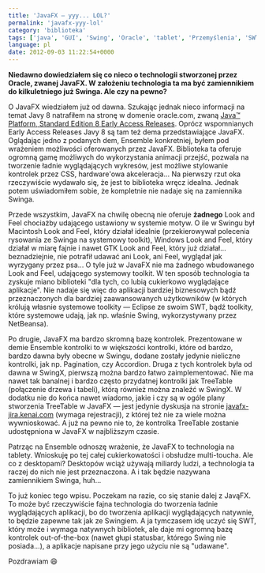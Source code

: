 ```yaml
---
title: 'JavaFX — yyy... LOL?'
permalink: 'javafx-yyy-lol'
category: 'biblioteka'
tags: ['java', 'GUI', 'Swing', 'Oracle', 'tablet', 'Przemyślenia', 'SWT', 'JavaFX', 'Java 8', 'technologia', 'Look and Feel']
language: pl
date: 2012-09-03 11:22:54+0000
---
```


**Niedawno dowiedziałem się co nieco o technologii stworzonej przez Oracle, zwanej JavaFX. W założeniu technologia ta ma być zamiennikiem do kilkuletniego już Swinga. Ale czy na pewno?**

O JavaFX wiedziałem już od dawna. Szukając jednak nieco informacji na temat Javy 8 natrafiłem na stronę w domenie oracle.com, zwaną [Java™ Platform, Standard Edition 8 Early Access Releases](http://jdk8.java.net/download.html). Oprócz wspomnianych Early Access Releases Javy 8 są tam też dema przedstawiające JavaFX. Oglądając jedno z podanych dem, Ensemble konkretniej, byłem pod wrażeniem możliwości oferowanych przez JavaFX. Biblioteka ta oferuje ogromną gamę możliwych do wykorzystania animacji przejść, pozwala na tworzenie ładnie wyglądających wykresów, jest możliwe stylowanie kontrolek przez CSS, hardware'owa akceleracja... Na pierwszy rzut oka rzeczywiście wydawało się, że jest to biblioteka wręcz idealna. Jednak potem uświadomiłem sobie, że kompletnie nie nadaje się na zamiennika Swinga.

Przede wszystkim, JavaFX na chwilę obecną nie oferuje **żadnego** Look and Feel chociażby udającego ustawiony w systemie motyw. O ile w Swingu był Macintosh Look and Feel, który działał idealnie (przekierowywał polecenia rysowania ze Swinga na systemowy toolkit), Windows Look and Feel, który działał w miarę fajnie i nawet GTK Look and Feel, który już działał... beznadziejnie, nie potrafił udawać ani Look, ani Feel, wyglądał jak wyrzygany przez psa... O tyle już w JavaFX nie ma żadnego wbudowanego Look and Feel, udającego systemowy toolkit. W ten sposób technologia ta zyskuje miano biblioteki "dla tych, co lubią cukierkowo wyglądające aplikacje". Nie nadaje się więc do aplikacji bardziej biznesowych bądź przeznaczonych dla bardziej zaawansowanych użytkowników (w których królują własnie systemowe toolkity — Eclipse ze swoim SWT, bądź toolkity, które systemowe udają, jak np. właśnie Swing, wykorzystywany przez NetBeansa).

Po drugie, JavaFX ma bardzo skromną bazę kontrolek. Prezentowane w demie Ensemble kontrolki to w większości kontrolki, które od bardzo, bardzo dawna były obecne w Swingu, dodane zostały jedynie nieliczne kontrolki, jak np. Pagination, czy Accordion. Druga z tych kontrolek była od dawna w SwingX, pierwszą można bardzo łatwo zaimplementować. Nie ma nawet tak banalnej i bardzo często przydatnej kontrolki jak TreeTable (połączenie drzewa i tabeli), którą również można znaleźć w SwingX. W dodatku nie do końca nawet wiadomo, jakie i czy są w ogóle plany stworzenia TreeTable w JavaFX — jest jedynie dyskusja na stronie [javafx-jira.kenai.com](http://javafx-jira.kenai.com/browse/RT-17288) (wymaga rejestracji), z której też nie za wiele można wywnioskować. A już na pewno nie to, że kontrolka TreeTable zostanie udostępniona w JavaFX w najbliższym czasie.

Patrząc na Ensemble odnoszę wrażenie, że JavaFX to technologia na tablety. Wnioskuję po tej całej cukierkowatości i obsłudze multi-toucha. Ale co z desktopami? Desktopów wciąż używają miliardy ludzi, a technologia ta raczej do nich nie jest przeznaczona. A i tak będzie nazywana zamiennikiem Swinga, huh...

To już koniec tego wpisu. Poczekam na razie, co się stanie dalej z JavąFX. To może być rzeczywiście fajna technologia do tworzenia ładnie wyglądających aplikacji, bo do tworzenia aplikacji wyglądających natywnie, to będzie zapewne tak jak ze Swingiem. A ja tymczasem idę uczyć się SWT, który może i wymaga natywnych bibliotek, ale daje mi ogromną bazę kontrolek out-of-the-box (nawet głupi statusbar, którego Swing nie posiada...), a aplikacje napisane przy jego użyciu nie są "udawane".

Pozdrawiam 😄
